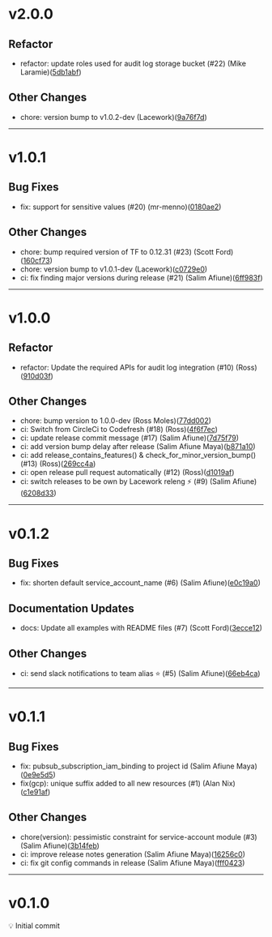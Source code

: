 # v2.0.0

## Refactor
* refactor: update roles used for audit log storage bucket (#22) (Mike Laramie)([5db1abf](https://github.com/lacework/terraform-gcp-audit-log/commit/5db1abfb4122d84133a22b6400b9ba7c9aa47815))
## Other Changes
* chore: version bump to v1.0.2-dev (Lacework)([9a76f7d](https://github.com/lacework/terraform-gcp-audit-log/commit/9a76f7d8102682f412764320bc3bdc8eabe99a92))
---
# v1.0.1

## Bug Fixes
* fix: support for sensitive values (#20) (mr-menno)([0180ae2](https://github.com/lacework/terraform-gcp-audit-log/commit/0180ae239ff5cb71c2ee5b11d39842ee33d438af))
## Other Changes
* chore: bump required version of TF to 0.12.31 (#23) (Scott Ford)([160cf73](https://github.com/lacework/terraform-gcp-audit-log/commit/160cf730d839cbffb4550f29910110739eb4cd2b))
* chore: version bump to v1.0.1-dev (Lacework)([c0729e0](https://github.com/lacework/terraform-gcp-audit-log/commit/c0729e002f473821a925f08a30471ad8af0b9932))
* ci: fix finding major versions during release (#21) (Salim Afiune)([6ff983f](https://github.com/lacework/terraform-gcp-audit-log/commit/6ff983f794d4f254c5282ad44d40c2495da59dae))
---
# v1.0.0

## Refactor
* refactor: Update the required APIs for audit log integration (#10) (Ross)([910d03f](https://github.com/lacework/terraform-gcp-audit-log/commit/910d03fb5d41dae876231881db2d77e0a994f569))
## Other Changes
* chore: bump version to 1.0.0-dev (Ross Moles)([77dd002](https://github.com/lacework/terraform-gcp-audit-log/commit/77dd0029f39666c982c7663b00b47c41a2af9ef2))
* ci: Switch from CircleCi to Codefresh (#18) (Ross)([4f6f7ec](https://github.com/lacework/terraform-gcp-audit-log/commit/4f6f7ec2a8fb64eab7cc84f83055a5caaefb61fb))
* ci: update release commit message (#17) (Salim Afiune)([7d75f79](https://github.com/lacework/terraform-gcp-audit-log/commit/7d75f7954867e751b69512c219367fbe0e44595a))
* ci: add version bump delay after release (Salim Afiune Maya)([b871a10](https://github.com/lacework/terraform-gcp-audit-log/commit/b871a10bb54007316fd52341a62dd0c87d741ff2))
* ci: add release_contains_features() & check_for_minor_version_bump() (#13) (Ross)([269cc4a](https://github.com/lacework/terraform-gcp-audit-log/commit/269cc4a4ccf714ddbe2f752526b8d94a0b8eba39))
* ci: open release pull request automatically (#12) (Ross)([d1019af](https://github.com/lacework/terraform-gcp-audit-log/commit/d1019af2995d64efadbe73e4b0f4eeb3f69916ce))
* ci: switch releases to be own by Lacework releng ⚡ (#9) (Salim Afiune)([6208d33](https://github.com/lacework/terraform-gcp-audit-log/commit/6208d33dbbcecf86e5b24c266a7b20f84ccf5b12))
---
# v0.1.2

## Bug Fixes
* fix: shorten default service_account_name (#6) (Salim Afiune)([e0c19a0](https://github.com/lacework/terraform-gcp-audit-log/commit/e0c19a08bd83e38180bfc953e5a105783cedc870))
## Documentation Updates
* docs: Update all examples with README files (#7) (Scott Ford)([3ecce12](https://github.com/lacework/terraform-gcp-audit-log/commit/3ecce128b010f41bfc36c07f66b327f03d3c5ab7))
## Other Changes
* ci: send slack notifications to team alias ⭐ (#5) (Salim Afiune)([66eb4ca](https://github.com/lacework/terraform-gcp-audit-log/commit/66eb4ca09eeb90a2aec3d4884b44629309565602))
---
# v0.1.1

## Bug Fixes
* fix: pubsub_subscription_iam_binding to project id (Salim Afiune Maya)([0e9e5d5](https://github.com/lacework/terraform-gcp-audit-log/commit/0e9e5d547dc3057d722160ca71b59c78251672b4))
* fix(gcp): unique suffix added to all new resources (#1) (Alan Nix)([c1e91af](https://github.com/lacework/terraform-gcp-audit-log/commit/c1e91af6e90c3fc8b5c09a0fbc269ecfba3938d5))
## Other Changes
* chore(version): pessimistic constraint for service-account module (#3) (Salim Afiune)([3b14feb](https://github.com/lacework/terraform-gcp-audit-log/commit/3b14febd8ad97bcd3283c317fbd71bbbfa5da90d))
* ci: improve release notes generation (Salim Afiune Maya)([16256c0](https://github.com/lacework/terraform-gcp-audit-log/commit/16256c0dfdd1022f4852608c37c8a461167bc981))
* ci: fix git config commands in release (Salim Afiune Maya)([fff0423](https://github.com/lacework/terraform-gcp-audit-log/commit/fff04239bdf2d8bc219a1b739c33779a5b384a14))
---
# v0.1.0

💡 Initial commit
